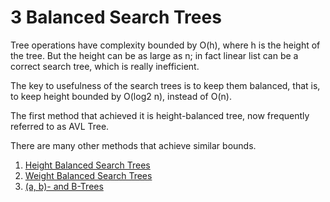 # 3 Balanced Search Trees

Tree operations have complexity bounded by O(h), where h is the height of the tree.
But the height can be as large as n; in fact linear list can be a correct search tree, which is really inefficient.

The key to usefulness of the search trees is to keep them balanced, that is, to keep height bounded by O(log2 n), instead of O(n).

The first method that achieved it is height-balanced tree, now frequently referred to as AVL Tree.

There are many other methods that achieve similar bounds.

1. [Height Balanced Search Trees](./height/README.MD)
2. [Weight Balanced Search Trees](./weight/README.MD)
3. [(a, b)- and B-Trees](./a_b/README.MD)